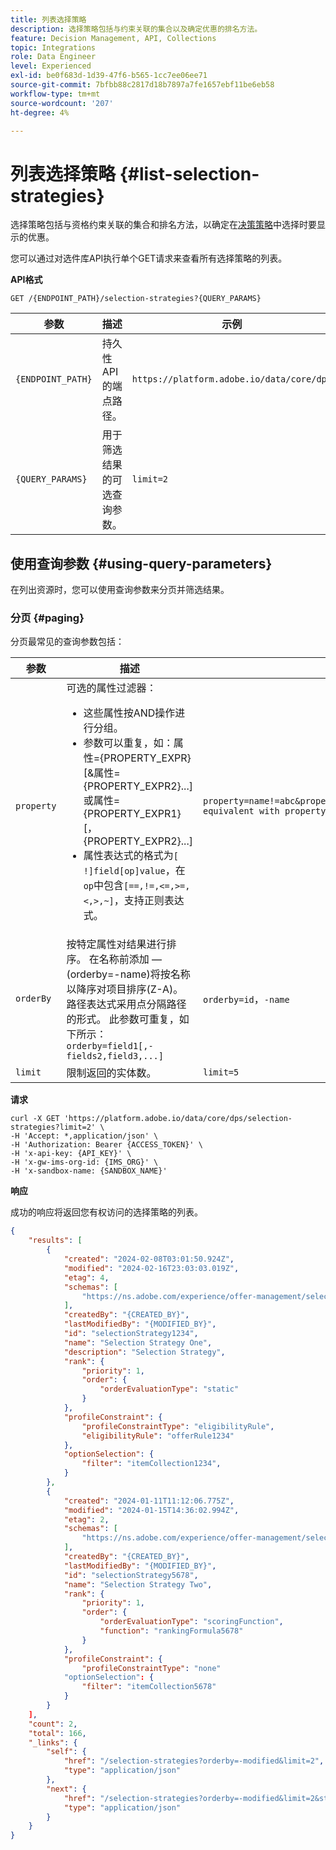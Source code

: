 ```yaml
---
title: 列表选择策略
description: 选择策略包括与约束关联的集合以及确定优惠的排名方法。
feature: Decision Management, API, Collections
topic: Integrations
role: Data Engineer
level: Experienced
exl-id: be0f683d-1d39-47f6-b565-1cc7ee06ee71
source-git-commit: 7bfbb88c2817d18b7897a7fe1657ebf11be6eb58
workflow-type: tm+mt
source-wordcount: '207'
ht-degree: 4%

---
```


# 列表选择策略 {#list-selection-strategies}

选择策略包括与资格约束关联的集合和排名方法，以确定在[决策策略](https://experienceleague.adobe.com/zh-hans/docs/journey-optimizer/using/decisioning/experience-decisioning/create-decision)中选择时要显示的优惠。

您可以通过对选件库API执行单个GET请求来查看所有选择策略的列表。

**API格式**

```http
GET /{ENDPOINT_PATH}/selection-strategies?{QUERY_PARAMS}
```

| 参数 | 描述 | 示例 |
| --------- | ----------- | ------- |
| `{ENDPOINT_PATH}` | 持久性API的端点路径。 | `https://platform.adobe.io/data/core/dps` |
| `{QUERY_PARAMS}` | 用于筛选结果的可选查询参数。 | `limit=2` |

## 使用查询参数 {#using-query-parameters}

在列出资源时，您可以使用查询参数来分页并筛选结果。

### 分页 {#paging}

分页最常见的查询参数包括：

| 参数 | 描述 | 示例 |
| --------- | ----------- | ------- |
| `property` | 可选的属性过滤器： <ul><li>这些属性按AND操作进行分组。</li><li>参数可以重复，如：属性={PROPERTY_EXPR}[&amp;属性={PROPERTY_EXPR2}...]或属性={PROPERTY_EXPR1}[，{PROPERTY_EXPR2}...]</li><li>属性表达式的格式为`[ !]field[op]value`，在`op`中包含`[==,!=,<=,>=,<,>,~]`，支持正则表达式。</li></ul> | `property=name!=abc&property=id~.*1234.*&property=description equivalent with property=name!=abc,id~.*1234.*,description.` |
| `orderBy` | 按特定属性对结果进行排序。 在名称前添加 — (orderby=-name)将按名称以降序对项目排序(Z-A)。 路径表达式采用点分隔路径的形式。 此参数可重复，如下所示： `orderby=field1[,-fields2,field3,...]` | `orderby=id`，`-name` |
| `limit` | 限制返回的实体数。 | `limit=5` |

**请求**

```shell
curl -X GET 'https://platform.adobe.io/data/core/dps/selection-strategies?limit=2' \
-H 'Accept: *,application/json' \
-H 'Authorization: Bearer {ACCESS_TOKEN}' \
-H 'x-api-key: {API_KEY}' \
-H 'x-gw-ims-org-id: {IMS_ORG}' \
-H 'x-sandbox-name: {SANDBOX_NAME}'
```

**响应**

成功的响应将返回您有权访问的选择策略的列表。

```json
{
    "results": [
        {
            "created": "2024-02-08T03:01:50.924Z",
            "modified": "2024-02-16T23:03:03.019Z",
            "etag": 4,
            "schemas": [
                "https://ns.adobe.com/experience/offer-management/selection-strategy;version=0.2"
            ],
            "createdBy": "{CREATED_BY}",
            "lastModifiedBy": "{MODIFIED_BY}",
            "id": "selectionStrategy1234",
            "name": "Selection Strategy One",
            "description": "Selection Strategy",
            "rank": {
                "priority": 1,
                "order": {
                    "orderEvaluationType": "static"
                }
            },
            "profileConstraint": {
                "profileConstraintType": "eligibilityRule",
                "eligibilityRule": "offerRule1234"
            },
            "optionSelection": {
                "filter": "itemCollection1234",
            }
        },
        {
            "created": "2024-01-11T11:12:06.775Z",
            "modified": "2024-01-15T14:36:02.994Z",
            "etag": 2,
            "schemas": [
                "https://ns.adobe.com/experience/offer-management/selection-strategy;version=0.1"
            ],
            "createdBy": "{CREATED_BY}",
            "lastModifiedBy": "{MODIFIED_BY}",
            "id": "selectionStrategy5678",
            "name": "Selection Strategy Two",
            "rank": {
                "priority": 1,
                "order": {
                    "orderEvaluationType": "scoringFunction",
                    "function": "rankingFormula5678"
                }
            },
            "profileConstraint": {
                "profileConstraintType": "none"
            "optionSelection": {
                "filter": "itemCollection5678"
            }
        }
    ],
    "count": 2,
    "total": 166,
    "_links": {
        "self": {
            "href": "/selection-strategies?orderby=-modified&limit=2",
            "type": "application/json"
        },
        "next": {
            "href": "/selection-strategies?orderby=-modified&limit=2&start=2024-06-04T23:37:33.980Z",
            "type": "application/json"
        }
    }
}
```
